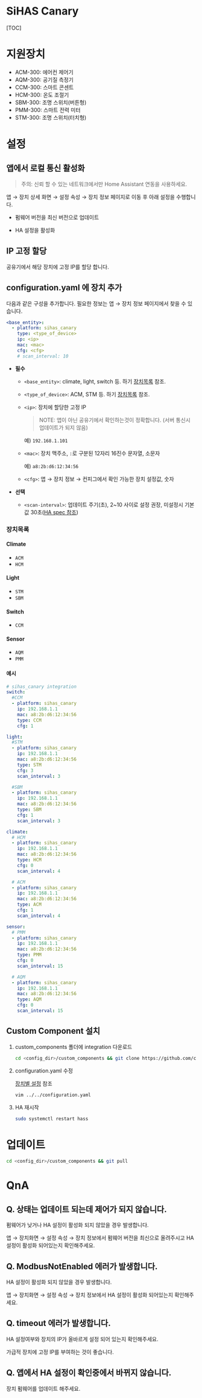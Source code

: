 # SiHAS Canary

[TOC]

# 지원장치

* ACM-300: 에어컨 제어기
* AQM-300: 공기질 측정기
* CCM-300: 스마트 콘센트
* HCM-300: 온도 조절기
* SBM-300: 조명 스위치(버튼형)
* PMM-300: 스마트 전력 미터
* STM-300: 조명 스위치(터치형)



# 설정

## 앱에서 로컬 통신 활성화

> 주의: 신뢰 할 수 있는 네트워크에서만 Home Assistant 연동을 사용하세요.

앱 → 장치 상세 화면 → 설정 속성 → 장치 정보 페이지로 이동 후 아래 설정을 수행합니다.

* 펌웨어 버전을 최신 버전으로 업데이트

* HA 설정을 활성화



## IP 고정 할당

공유기에서 해당 장치에 고정 IP를 할당 합니다.



## configuration.yaml 에 장치 추가

다음과 같은 구성을 추가합니다. 필요한 정보는 앱 → 장치 정보 페이지에서 찾을 수 있습니다.

```yaml
<base_entity>:
  - platform: sihas_canary
    type: <type_of_device>
    ip: <ip>
    mac: <mac>
    cfg: <cfg>
    # scan_interval: 10
```

* **필수**

  * `<base_entity>`: climate, light, switch 등. 하기 [장치목록](#장치목록) 참조.

  * `<type_of_device>`: ACM, STM 등. 하기 [장치목록](#장치목록) 참조.

  * `<ip>`: 장치에 할당한 고정 IP

    > NOTE: 앱이 아닌 공유기에서 확인하는것이 정확합니다. (서버 통신시 업데이트가 되지 않음)

    예) `192.168.1.101 `

  * `<mac>`: 장치 맥주소, `:`로 구분된 12자리 16진수 문자열, 소문자

    예) `a8:2b:d6:12:34:56`

  * `<cfg>`: 앱 → 장치 정보 → 컨피그에서 확인 가능한 장치 설정값, 숫자

* **선택**

  * `<scan-interval>`: 업데이트 주기(초), 2~10 사이로 설정 권장, 미설정시 기본값 30초([HA spec 참조](https://www.home-assistant.io/docs/configuration/platform_options#scan-interval))



### 장치목록

#### Climate

* `ACM`
* `HCM`



#### Light

* `STM`
* `SBM`



#### Switch

* `CCM`



#### Sensor

* `AQM`
* `PMM`



#### 예시

```yaml
# sihas_canary integration
switch:
  #CCM
  - platform: sihas_canary
    ip: 192.168.1.1
    mac: a8:2b:d6:12:34:56
    type: CCM
    cfg: 1

light:
  #STM
  - platform: sihas_canary
    ip: 192.168.1.1
    mac: a8:2b:d6:12:34:56
    type: STM
    cfg: 3
    scan_interval: 3

  #SBM
  - platform: sihas_canary
    ip: 192.168.1.1
    mac: a8:2b:d6:12:34:56
    type: SBM
    cfg: 1
    scan_interval: 3

climate:
  # HCM
  - platform: sihas_canary
    ip: 192.168.1.1
    mac: a8:2b:d6:12:34:56
    type: HCM
    cfg: 0
    scan_interval: 4

  # ACM
  - platform: sihas_canary
    ip: 192.168.1.1
    mac: a8:2b:d6:12:34:56
    type: ACM
    cfg: 1
    scan_interval: 4

sensor:
  # PMM
  - platform: sihas_canary
    ip: 192.168.1.1
    mac: a8:2b:d6:12:34:56
    type: PMM
    cfg: 0
    scan_interval: 15

  # AQM
  - platform: sihas_canary
    ip: 192.168.1.1
    mac: a8:2b:d6:12:34:56
    type: AQM
    cfg: 0
    scan_interval: 15
```



## Custom Component 설치

1. custom_components 폴더에 integration 다운로드

   ```bash
   cd <config_dir>/custom_components && git clone https://github.com/cmsong-shina/sihas-canary.git
   ```

2. configuration.yaml 수정

   [장치별 설정](#예시) 참조

   ```bash
   vim ../../configuration.yaml
   ```

3. HA 재시작

   ```bash
   sudo systemctl restart hass
   ```



# 업데이트

```bash
cd <config_dir>/custom_components && git pull
```



# QnA

## Q. 상태는 업데이트 되는데 제어가 되지 않습니다.

펌웨어가 낮거나 HA 설정이 활성화 되지 않았을 경우 발생합니다.

앱 → 장치화면 → 설정 속성 → 장치 정보에서 펌웨어 버전을 최신으로 올려주시고 HA 설정이 활성화 되어있는지 확인해주세요.



## Q. ModbusNotEnabled 에러가 발생합니다.

HA 설정이 활성화 되지 않았을 경우 발생합니다.

앱 → 장치화면 → 설정 속성 → 장치 정보에서 HA 설정이 활성화 되어있는지 확인해주세요.



## Q. timeout 에러가 발생합니다.

HA 설정여부와 장치의 IP가 올바르게 설정 되어 있는지 확인해주세요.

가급적 장치에 고정 IP를 부여하는 것이 좋습니다.



## Q. 앱에서 HA 설정이 확인중에서 바뀌지 않습니다.

장치 펌웨어를 업데이트 해주세요.